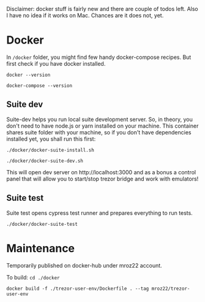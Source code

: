 Disclaimer: docker stuff is fairly new and there are couple of todos left. Also I have no idea
if it works on Mac. Chances are it does not, yet.

# Docker

In `/docker` folder, you might find few handy docker-compose recipes. But first check if you have docker installed.

`docker --version`

`docker-compose --version`


## Suite dev

Suite-dev helps you run local suite development server. So, in theory, you don't need to have node.js or yarn installed on your machine.
This container shares suite folder with your machine, so if you don't have dependencies installed yet, you shall run this first:

`./docker/docker-suite-install.sh`

`./docker/docker-suite-dev.sh`

This will open dev server on http://localhost:3000 and as a bonus a control panel that will allow you to start/stop trezor bridge and work
with emulators!

## Suite test

Suite test opens cypress test runner and prepares everything to run tests.

`./docker/docker-suite-test`


# Maintenance

Temporarily published on docker-hub under mroz22 account.

To build:
`cd ./docker`

`docker build -f ./trezor-user-env/Dockerfile . --tag mroz22/trezor-user-env`
